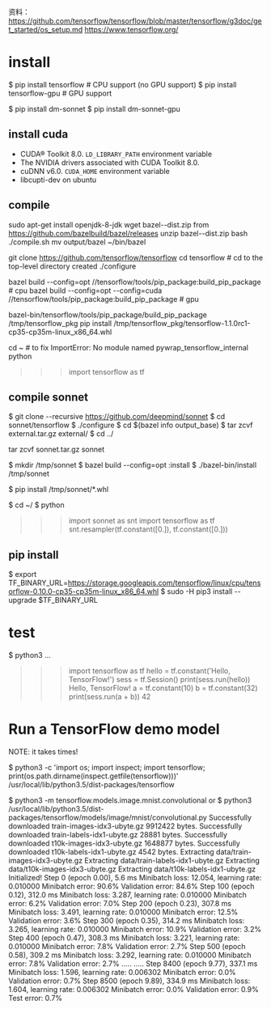 资料：
https://github.com/tensorflow/tensorflow/blob/master/tensorflow/g3doc/get_started/os_setup.md
https://www.tensorflow.org/



# install


$ pip install tensorflow      # CPU support (no GPU support)
$ pip install tensorflow-gpu  # GPU support

$ pip install dm-sonnet
$ pip install dm-sonnet-gpu

## install cuda

- CUDA® Toolkit 8.0. `LD_LIBRARY_PATH` environment variable
- The NVIDIA drivers associated with CUDA Toolkit 8.0.
- cuDNN v6.0. `CUDA_HOME` environment variable
- libcupti-dev on ubuntu


## compile

sudo apt-get install openjdk-8-jdk
wget bazel-<VERSION>-dist.zip from https://github.com/bazelbuild/bazel/releases
unzip bazel-<VERSION>-dist.zip
bash ./compile.sh
mv output/bazel ~/bin/bazel

git clone https://github.com/tensorflow/tensorflow
cd tensorflow  # cd to the top-level directory created
./configure

bazel build --config=opt //tensorflow/tools/pip_package:build_pip_package # cpu
bazel build --config=opt --config=cuda //tensorflow/tools/pip_package:build_pip_package   # gpu

bazel-bin/tensorflow/tools/pip_package/build_pip_package /tmp/tensorflow_pkg
pip install /tmp/tensorflow_pkg/tensorflow-1.1.0rc1-cp35-cp35m-linux_x86_64.whl

cd ~ # to fix ImportError: No module named pywrap_tensorflow_internal
python
>>> import tensorflow as tf

## compile sonnet

$ git clone --recursive https://github.com/deepmind/sonnet
$ cd sonnet/tensorflow
$ ./configure
$ cd $(bazel info output_base)
$ tar zcvf external.tar.gz external/
$ cd ../

tar zcvf sonnet.tar.gz sonnet

$ mkdir /tmp/sonnet
$ bazel build --config=opt :install
$ ./bazel-bin/install /tmp/sonnet

$ pip install /tmp/sonnet/*.whl

$ cd ~/
$ python
>>> import sonnet as snt
>>> import tensorflow as tf
>>> snt.resampler(tf.constant([0.]), tf.constant([0.]))

## pip install
$ export TF_BINARY_URL=https://storage.googleapis.com/tensorflow/linux/cpu/tensorflow-0.10.0-cp35-cp35m-linux_x86_64.whl
$ sudo -H pip3 install --upgrade $TF_BINARY_URL

# test

$ python3
...
>>> import tensorflow as tf
>>> hello = tf.constant('Hello, TensorFlow!')
>>> sess = tf.Session()
>>> print(sess.run(hello))
Hello, TensorFlow!
>>> a = tf.constant(10)
>>> b = tf.constant(32)
>>> print(sess.run(a + b))
42
>>>

# Run a TensorFlow demo model
NOTE: it takes times!

$ python3 -c 'import os; import inspect; import tensorflow; print(os.path.dirname(inspect.getfile(tensorflow)))'
/usr/local/lib/python3.5/dist-packages/tensorflow

$ python3 -m tensorflow.models.image.mnist.convolutional
or 
$ python3 /usr/local/lib/python3.5/dist-packages/tensorflow/models/image/mnist/convolutional.py
Successfully downloaded train-images-idx3-ubyte.gz 9912422 bytes.
Successfully downloaded train-labels-idx1-ubyte.gz 28881 bytes.
Successfully downloaded t10k-images-idx3-ubyte.gz 1648877 bytes.
Successfully downloaded t10k-labels-idx1-ubyte.gz 4542 bytes.
Extracting data/train-images-idx3-ubyte.gz
Extracting data/train-labels-idx1-ubyte.gz
Extracting data/t10k-images-idx3-ubyte.gz
Extracting data/t10k-labels-idx1-ubyte.gz
Initialized!
Step 0 (epoch 0.00), 5.6 ms
Minibatch loss: 12.054, learning rate: 0.010000
Minibatch error: 90.6%
Validation error: 84.6%
Step 100 (epoch 0.12), 312.0 ms
Minibatch loss: 3.287, learning rate: 0.010000
Minibatch error: 6.2%
Validation error: 7.0%
Step 200 (epoch 0.23), 307.8 ms
Minibatch loss: 3.491, learning rate: 0.010000
Minibatch error: 12.5%
Validation error: 3.6%
Step 300 (epoch 0.35), 314.2 ms
Minibatch loss: 3.265, learning rate: 0.010000
Minibatch error: 10.9%
Validation error: 3.2%
Step 400 (epoch 0.47), 308.3 ms
Minibatch loss: 3.221, learning rate: 0.010000
Minibatch error: 7.8%
Validation error: 2.7%
Step 500 (epoch 0.58), 309.2 ms
Minibatch loss: 3.292, learning rate: 0.010000
Minibatch error: 7.8%
Validation error: 2.7%
.....
.....
Step 8400 (epoch 9.77), 337.1 ms
Minibatch loss: 1.596, learning rate: 0.006302
Minibatch error: 0.0%
Validation error: 0.7%
Step 8500 (epoch 9.89), 334.9 ms
Minibatch loss: 1.604, learning rate: 0.006302
Minibatch error: 0.0%
Validation error: 0.9%
Test error: 0.7%










